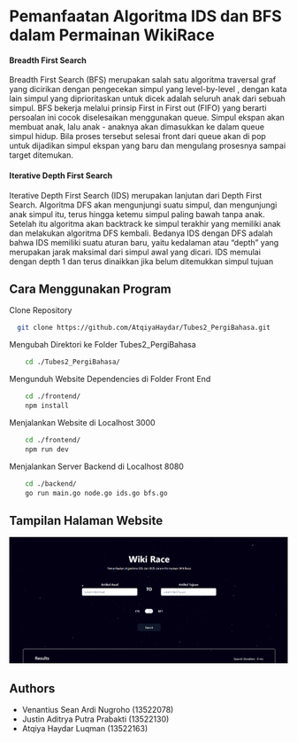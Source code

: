 # Pemanfaatan Algoritma IDS dan BFS dalam Permainan WikiRace

#### Breadth First Search 
Breadth First Search (BFS) merupakan salah satu algoritma traversal graf yang dicirikan dengan pengecekan simpul yang level-by-level , dengan kata lain simpul yang diprioritaskan untuk dicek adalah seluruh anak dari sebuah simpul. BFS bekerja melalui prinsip First in First out (FIFO) yang berarti persoalan ini cocok diselesaikan menggunakan queue. Simpul ekspan akan membuat anak, lalu anak - anaknya akan dimasukkan ke dalam queue simpul hidup. Bila proses tersebut selesai front dari queue akan di pop untuk dijadikan simpul ekspan yang baru dan mengulang prosesnya sampai target ditemukan.

#### Iterative Depth First Search
Iterative Depth First Search (IDS)  merupakan lanjutan dari Depth First Search. Algoritma DFS akan mengunjungi suatu simpul, dan mengunjungi anak simpul itu, terus hingga ketemu simpul paling bawah tanpa anak. Setelah itu algoritma akan backtrack ke simpul terakhir yang memiliki anak dan melakukan algoritma DFS kembali. Bedanya IDS dengan DFS adalah bahwa IDS memiliki suatu aturan baru, yaitu kedalaman atau “depth” yang merupakan jarak maksimal dari simpul awal yang dicari. IDS memulai dengan depth 1 dan terus dinaikkan jika belum ditemukkan simpul tujuan

## Cara Menggunakan Program

Clone Repository
```bash
  git clone https://github.com/AtqiyaHaydar/Tubes2_PergiBahasa.git
```

Mengubah Direktori ke Folder Tubes2_PergiBahasa
```bash
    cd ./Tubes2_PergiBahasa/
```

Mengunduh Website Dependencies di Folder Front End
```bash
    cd ./frontend/
    npm install
```

Menjalankan Website di Localhost 3000
```bash
    cd ./frontend/
    npm run dev
```

Menjalankan Server Backend di Localhost 8080
```bash
    cd ./backend/
    go run main.go node.go ids.go bfs.go
```



## Tampilan Halaman Website

![Tampilan Halaman Website](./frontend/public/HalamanWeb.png)


## Authors
- Venantius Sean Ardi Nugroho (13522078)
- Justin Aditrya Putra Prabakti (13522130)
- Atqiya Haydar Luqman (13522163)


